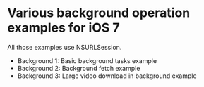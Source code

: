 Various background operation examples for iOS 7
===============================================

All those examples use NSURLSession.

* Background 1: Basic background tasks example
* Background 2: Background fetch example
* Background 3: Large video download in background example
